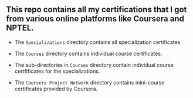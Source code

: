## This repo contains all my certifications that I got from various online platforms like Coursera and NPTEL.

- The `Specializations` directory contains all specialization certificates.

- The `Courses` directory contains individual course certificates.

- The sub-directories in `Courses` directory contain individual course certfificates for the specializations.

- The `Coursera Project Network` directory contains mini-course certificates provided by Coursera.

